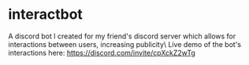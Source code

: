 # interactbot
A discord bot I created for my friend's discord server which allows for interactions between users, increasing publicity\ Live demo of the bot's interactions here:  https://discord.com/invite/cpXckZ2wTg
